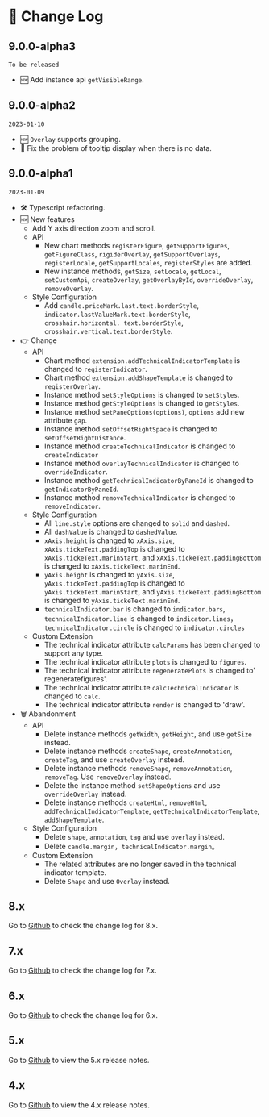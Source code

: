 # 📠 Change Log

## 9.0.0-alpha3
`To be released`
+ 🆕 Add instance api `getVisibleRange`.

## 9.0.0-alpha2
`2023-01-10`
+ 🆕 `Overlay` supports grouping.
+ 🐞 Fix the problem of tooltip display when there is no data.

## 9.0.0-alpha1
`2023-01-09`
+ 🛠 Typescript refactoring.
+ 🆕 New features
   + Add Y axis direction zoom and scroll.
   + API
     + New chart methods `registerFigure`, `getSupportFigures`, `getFigureClass`, `rigiderOverlay`, `getSupportOverlays`, `registerLocale`, `getSupportLocales`, `registerStyles` are added.
     + New instance methods, `getSize`, `setLocale`, `getLocal`, `setCustomApi`, `createOverlay`, `getOverlayById`, `overrideOverlay`, `removeOverlay`.
   + Style Configuration
     + Add `candle.priceMark.last.text.borderStyle`, `indicator.lastValueMark.text.borderStyle`, `crosshair.horizontal. text.borderStyle`, `crosshair.vertical.text.borderStyle`.
+ 👉 Change
   + API
      + Chart method `extension.addTechnicalIndicatorTemplate` is changed to `registerIndicator`.
      + Chart method `extension.addShapeTemplate` is changed to `registerOverlay`.
      + Instance method `setStyleOptions` is changed to `setStyles`.
      + Instance method `getStyleOptions` is changed to `getStyles`.
      + Instance method `setPaneOptions(options)`, `options` add new attribute `gap`.
      + Instance method `setOffsetRightSpace` is changed to `setOffsetRightDistance`.
      + Instance method `createTechnicalIndicator` is changed to `createIndicator`
      + Instance method `overlayTechnicalIndicator` is changed to `overrideIndicator`.
      + Instance method `getTechnicalIndicatorByPaneId` is changed to `getIndicatorByPaneId`.
      + Instance method `removeTechnicalIndicator` is changed to `removeIndicator`.
   + Style Configuration
      + All `line.style` options are changed to `solid` and `dashed`.
      + All `dashValue` is changed to `dashedValue`.
      + `xAxis.height` is changed to `xAxis.size`, `xAxis.tickeText.paddingTop` is changed to `xAxis.tickeText.marinStart`, and `xAxis.tickeText.paddingBottom` is changed to `xAxis.tickeText.marinEnd`.
      + `yAxis.height` is changed to `yAxis.size`, `yAxis.tickeText.paddingTop` is changed to `yAxis.tickeText.marinStart`, and `yAxis.tickeText.paddingBottom` is changed to `yAxis.tickeText.marinEnd`.
      + `technicalIndicator.bar` is changed to `indicator.bars`, `technicalIndicator.line` is changed to `indicator.lines`，`technicalIndicator.circle` is changed to `indicator.circles`
   + Custom Extension
      + The technical indicator attribute `calcParams` has been changed to support any type.
      + The technical indicator attribute `plots` is changed to `figures`.
      + The technical indicator attribute `regeneratePlots` is changed to' regeneratefigures'.
      + The technical indicator attribute `calcTechnicalIndicator` is changed to `calc`.
      + The technical indicator attribute `render` is changed to 'draw'.
+ 🗑 Abandonment
   + API
      + Delete instance methods `getWidth`, `getHeight`, and use `getSize` instead.
      + Delete instance methods `createShape`, `createAnnotation`, `createTag`, and use `createOverlay` instead.
      + Delete instance methods `removeShape`, `removeAnnotation`, `removeTag`. Use `removeOverlay` instead.
      + Delete the instance method `setShapeOptions` and use `overrideOverlay` instead.
      + Delete instance methods `createHtml`, `removeHtml`, `addTechnicalIndicatorTemplate`, `getTechnicalIndicatorTemplate`, `addShapeTemplate`.
   + Style Configuration
      + Delete `shape`, `annotation`, `tag` and use `overlay` instead.
      + Delete `candle.margin`，`technicalIndicator.margin`。
   + Custom Extension
      + The related attributes are no longer saved in the technical indicator template.
      + Delete `Shape` and use `Overlay` instead.

## 8.x

Go to [Github](https://github.com/liihuu/KLineChart/blob/v8.6.3/docs/en/changelog.md) to check the change log for 8.x.

## 7.x

Go to [Github](https://github.com/liihuu/KLineChart/blob/v7.5.0/docs/en/changelog.md) to check the change log for 7.x.

## 6.x

Go to [Github](https://github.com/liihuu/KLineChart/blob/v6.1.0/docs/en/CHANGELOG.md) to check the change log for 6.x.

## 5.x

Go to [Github](https://github.com/liihuu/KLineChart/releases/tag/v5.0.0) to view the 5.x release notes.

## 4.x

Go to [Github](https://github.com/liihuu/KLineChart/releases/tag/v4.0.0) to view the 4.x release notes.
